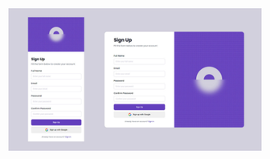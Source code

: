 <a href="https://css-09-form.netlify.app">
  <img src="./assets/09-form.jpg" alt="tea-station">
</a>
